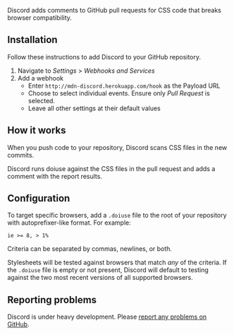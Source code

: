 Discord adds comments to GitHub pull requests for CSS code that breaks browser
compatibility.

## Installation

Follow these instructions to add Discord to your GitHub repository.

1. Navigate to *Settings* > *Webhooks and Services*
2. Add a webhook
    * Enter `http://mdn-discord.herokuapp.com/hook` as the Payload URL
    * Choose to select individual events. Ensure only *Pull Request* is
      selected.
    * Leave all other settings at their default values

## How it works

When you push code to your repository, Discord scans CSS files in the new
commits.

Discord runs doiuse against the CSS files in the pull request and adds a comment
with the report results.

## Configuration

To target specific browsers, add a `.doiuse` file to the root of your repository
with autoprefixer-like format. For example:

`ie >= 8, > 1%`

Criteria can be separated by commas, newlines, or both.

Stylesheets will be tested against browsers that match *any* of the criteria.
If the `.doiuse` file is empty or not present, Discord will default to testing
against the two most recent versions of all supported browsers.

## Reporting problems

Discord is under heavy development. Please [report any problems on GitHub](https://github.com/mdn/discord/issues).

